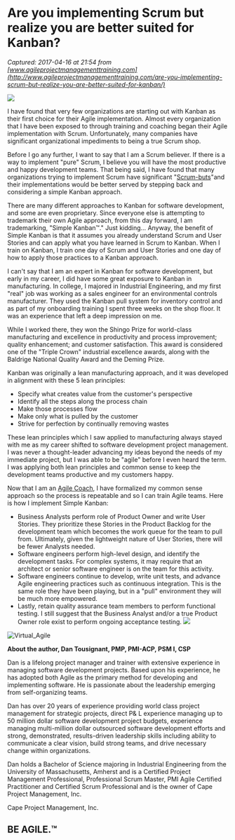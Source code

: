 # Are you implementing Scrum but realize you are better suited for Kanban?

_Captured: 2017-04-16 at 21:54 from [www.agileprojectmanagementtraining.com](http://www.agileprojectmanagementtraining.com/are-you-implementing-scrum-but-realize-you-are-better-suited-for-kanban/)_

![](http://agileprojectmanagementtraining.com/wp-content/uploads/kanban_logo.jpg)

I have found that very few organizations are starting out with Kanban as their first choice for their Agile implementation. Almost every organization that I have been exposed to through training and coaching began their Agile implementation with Scrum. Unfortunately, many companies have significant organizational impediments to being a true Scrum shop.

Before I go any further, I want to say that I am a Scrum believer. If there is a way to implement "pure" Scrum, I believe you will have the most productive and happy development teams. That being said, I have found that many organizations trying to implement Scrum have significant "[Scrum-buts](https://www.scrum.org/ScrumBut)"and their implementations would be better served by stepping back and considering a simple Kanban approach.

There are many different approaches to Kanban for software development, and some are even proprietary. Since everyone else is attempting to trademark their own Agile approach, from this day forward, I am trademarking, "Simple Kanban™." Just kidding… Anyway, the benefit of Simple Kanban is that it assumes you already understand Scrum and User Stories and can apply what you have learned in Scrum to Kanban. When I train on Kanban, I train one day of Scrum and User Stories and one day of how to apply those practices to a Kanban approach.

I can't say that I am an expert in Kanban for software development, but early in my career, I did have some great exposure to Kanban in manufacturing. In college, I majored in Industrial Engineering, and my first "real" job was working as a sales engineer for an environmental controls manufacturer. They used the Kanban pull system for inventory control and as part of my onboarding training I spent three weeks on the shop floor. It was an experience that left a deep impression on me.

While I worked there, they won the Shingo Prize for world-class manufacturing and excellence in productivity and process improvement; quality enhancement; and customer satisfaction. This award is considered one of the "Triple Crown" industrial excellence awards, along with the Baldrige National Quality Award and the Deming Prize.

Kanban was originally a lean manufacturing approach, and it was developed in alignment with these 5 lean principles:

  * Specify what creates value from the customer's perspective
  * Identify all the steps along the process chain
  * Make those processes flow
  * Make only what is pulled by the customer
  * Strive for perfection by continually removing wastes

These lean principles which I saw applied to manufacturing always stayed with me as my career shifted to software development project management. I was never a thought-leader advancing my ideas beyond the needs of my immediate project, but I was able to be "agile" before I even heard the term. I was applying both lean principles and common sense to keep the development teams productive and my customers happy.

Now that I am an [Agile Coach](http://agileprojectmanagementtraining.com/does-your-organization-need-an-agile-coach/), I have formalized my common sense approach so the process is repeatable and so I can train Agile teams. Here is how I implement Simple Kanban:

  * Business Analysts perform role of Product Owner and write User Stories. They prioritize these Stories in the Product Backlog for the development team which becomes the work queue for the team to pull from. Ultimately, given the lightweight nature of User Stories, there will be fewer Analysts needed.
  * Software engineers perform high-level design, and identify the development tasks. For complex systems, it may require that an architect or senior software engineer is on the team for this activity.
  * Software engineers continue to develop, write unit tests, and advance Agile engineering practices such as continuous integration. This is the same role they have been playing, but in a "pull" environment they will be much more empowered.
  * Lastly, retain quality assurance team members to perform functional testing. I still suggest that the Business Analyst and/or a true Product Owner role exist to perform ongoing acceptance testing.
![](http://agileprojectmanagementtraining.com/wp-content/uploads/simple_kanban.png)

![Virtual_Agile](http://www.agileprojectmanagementtraining.com/wp-content/uploads/Virtual_Agile-298x300.png)

**About the author, Dan Tousignant, PMP, PMI-ACP, PSM I, CSP**

Dan is a lifelong project manager and trainer with extensive experience in managing software development projects. Based upon his experience, he has adopted both Agile as the primary method for developing and implementing software. He is passionate about the leadership emerging from self-organizing teams.

Dan has over 20 years of experience providing world class project management for strategic projects, direct P& L experience managing up to 50 million dollar software development project budgets, experience managing multi-million dollar outsourced software development efforts and strong, demonstrated, results-driven leadership skills including ability to communicate a clear vision, build strong teams, and drive necessary change within organizations.

Dan holds a Bachelor of Science majoring in Industrial Engineering from the University of Massachusetts, Amherst and is a Certified Project Management Professional, Professional Scrum Master, PMI Agile Certified Practitioner and Certified Scrum Professional and is the owner of Cape Project Management, Inc.

Cape Project Management, Inc.

## BE AGILE.™
